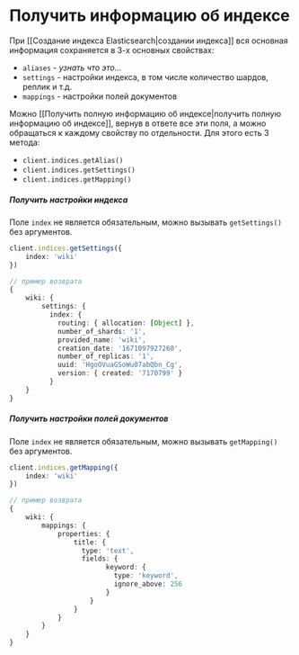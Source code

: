 # Получить информацию об индексе

При [[Создание индекса Elasticsearch|создании индекса]] вся основная информация сохраняется в 3-х основных свойствах:

- `aliases` - _узнать что это..._
- `settings` - настройки индекса, в том числе количество шардов, реплик и т.д.
- `mappings` - настройки полей документов

Можно [[Получить полную информацию об индексе|получить полную информацию об индексе]], вернув в ответе все эти поля, а можно обращаться к каждому свойству по отдельности. Для этого есть 3 метода:

- `client.indices.getAlias()`
- `client.indices.getSettings()`
- `client.indices.getMapping()`

##### Получить настройки индекса

Поле `index` не является обязательным, можно вызывать `getSettings()` без аргументов.

```typescript
client.indices.getSettings({
	index: 'wiki'
})

// пример возврата
{ 
	wiki: { 
		settings: {
		  index: {
		    routing: { allocation: [Object] },
		    number_of_shards: '1',
		    provided_name: 'wiki',
		    creation_date: '1671097927260',
		    number_of_replicas: '1',
		    uuid: 'HgoOVuaGSoWu07abQbn_Cg',
		    version: { created: '7170799' }
		  }
	}
}
```

##### Получить настройки полей документов

Поле `index` не является обязательным, можно вызывать `getMapping()` без аргументов.

```typescript
client.indices.getMapping({
	index: 'wiki'
})

// пример возврата
{ 
	wiki: { 
		mappings: { 
			properties: { 
				title: {
				  type: 'text',
				  fields: { 
						keyword: { 
						  type: 'keyword', 
						  ignore_above: 256 
						} 
					}
				} 
			} 
		} 
	}
}
```
